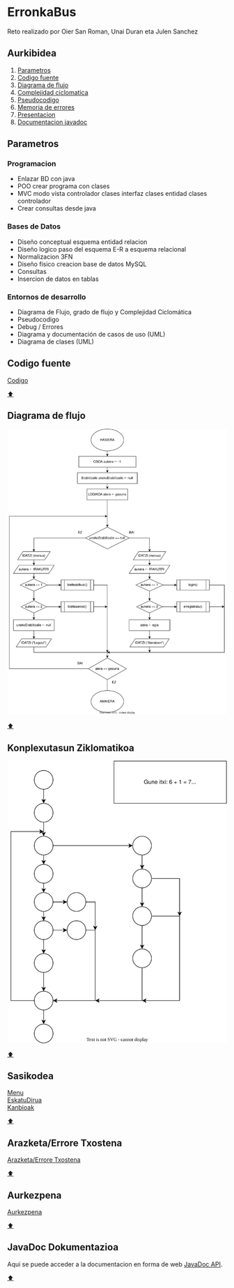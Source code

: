 # ErronkaBus
Reto realizado por Oier San Roman, Unai Duran eta Julen Sanchez

## Aurkibidea

1. [Parametros](#parametros)
2. [Codigo fuente](#codigo-fuente)
3. [Diagrama de flujo](#diagrama-de-flujo)
4. [Complejidad ciclomatica](#complejidad-ciclomatica)
5. [Pseudocodigo](#pseudocodigo)
6. [Memoria de errores](#memoria-de-errores)
7. [Presentacion](#presentacion)
8. [Documentacion javadoc](#documentacion-javadoc)

## Parametros

### Programacion
- Enlazar BD con java
- POO crear programa con clases
- MVC modo vista controlador clases interfaz clases entidad clases controlador
- Crear consultas desde java

### Bases de Datos
- Diseño conceptual esquema entidad relacion
- Diseño logico paso del esquema E-R a esquema relacional
- Normalizacion 3FN
- Diseño fisico creacion base de datos MySQL
- Consultas
- Insercion de datos en tablas

### Entornos de desarrollo
- Diagrama de Flujo, grado de flujo y Complejidad Ciclomática
- Pseudocodigo
- Debug / Errores
- Diagrama y documentación de casos de uso (UML)
- Diagrama de clases (UML)


## Codigo fuente

[Codigo](/busak)

[:arrow_up:](#erronkabus)

## Diagrama de flujo

![Diagrama](/Documentacion/Garapen%20inguruneak/fluxu%20diagrama.svg)

[:arrow_up:](#erronkabus)

## Konplexutasun Ziklomatikoa

![Diagrama](/Documentacion/Garapen%20inguruneak/konplexutasun%20ziklomatikoa.svg)

[:arrow_up:](#erronkabus)

## Sasikodea

[Menu](/dokumentazioa/erronkabusMenu.psc)\
[EskatuDirua](/dokumentazioa/erronkabusEskatuDirua.psc)\
[Kanbioak](/dokumentazioa/erronkabusKanbioak.psc)

[:arrow_up:](#erronkabus)

## Arazketa/Errore Txostena

[Arazketa/Errore Txostena](/dokumentazioa/ArazketaTxostena.pdf)

[:arrow_up:](#erronkabus)

## Aurkezpena

[Aurkezpena](/dokumentazioa/Aurkezpena.odp)

[:arrow_up:](#erronkabus)

## JavaDoc Dokumentazioa

Aqui se puede acceder a la documentacion en forma de web [JavaDoc API](https://petaldoiporramador.github.io/ErronkaBus/).

[:arrow_up:](#erronkabus)